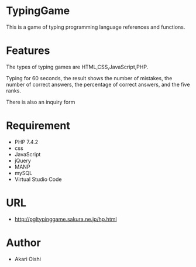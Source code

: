# TypingGame
This is a game of typing programming language references and functions.

# Features

The types of typing games are HTML,CSS,JavaScript,PHP.

Typing for 60 seconds, the result shows the number of mistakes, the number of correct answers, the percentage of correct answers, and the five ranks.

There is also an inquiry form

# Requirement

* PHP 7.4.2
* css
* JavaScript
* jQuery
* MANP
* mySQL
* Virtual Studio Code

# URL

* http://pgltypinggame.sakura.ne.jp/hp.html

# Author

* Akari Oishi
